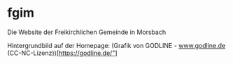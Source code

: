 # fgim
Die Website der Freikirchlichen Gemeinde in Morsbach

Hintergrundbild auf der Homepage:
(Grafik von GODLINE - www.godline.de (CC-NC-Lizenz))[https://godline.de/"]

